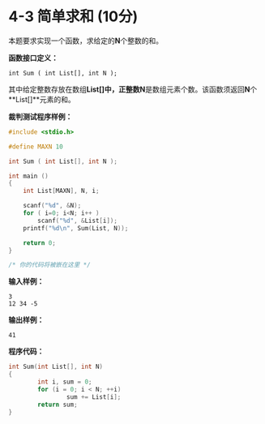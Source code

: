 # 4-3 简单求和   (10分)

本题要求实现一个函数，求给定的**N**个整数的和。

**函数接口定义：**

`int Sum ( int List[], int N );`

其中给定整数存放在数组**List[]**中，正整数**N**是数组元素个数。该函数须返回**N**个**List[]**元素的和。

**裁判测试程序样例：**
```c
#include <stdio.h>

#define MAXN 10

int Sum ( int List[], int N );

int main ()
{
    int List[MAXN], N, i;

    scanf("%d", &N);
    for ( i=0; i<N; i++ )
        scanf("%d", &List[i]);
    printf("%d\n", Sum(List, N));

    return 0;
}

/* 你的代码将被嵌在这里 */
```

**输入样例：**
```
3
12 34 -5
```

**输出样例：**
```
41
```

**程序代码：**
```c
int Sum(int List[], int N)
{
        int i, sum = 0;
        for (i = 0; i < N; ++i)
                sum += List[i];
        return sum;
}
```